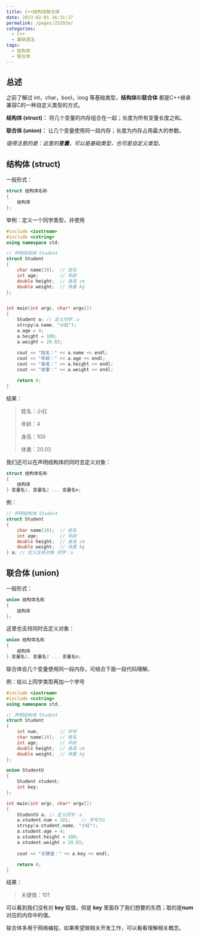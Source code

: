 ```yaml
---
title: C++结构体联合体
date: 2023-02-01 16:31:17
permalink: /pages/25293e/
categories:
  - C++
  - 基础语法
tags:
  - 结构体
  - 联合体
---
```


## 总述

之前了解过 int，char，bool，loog 等基础类型，**结构体**和**联合体** 都是C++继承兼容C的一种自定义类型的方式。

**结构体 (struct)：** 将几个变量的内存组合在一起；长度为所有变量长度之和。

**联合体 (union)：** 让几个变量使用同一段内存；长度为内存占用最大的参数。

*值得注意的是：这里的**变量**，可以是基础类型，也可是自定义类型。*
<!-- more -->
## 结构体 (struct)

一般形式：
```cpp
struct 结构体名称
{
    结构体
};
```

举例：定义一个同学类型，并使用
```cpp
#include <iostream>
#include <cstring>
using namespace std;

// 声明结构体 Student
struct Student
{
	char name[20];	// 姓名
	int age;		// 年龄
	double height;	// 身高 cm
	double weight;	// 体重 kg
};


int main(int argc, char* argv[])
{
	Student a; // 定义同学：a
	strcpy(a.name, "小红");
	a.age = 4;
	a.height = 100;
	a.weight = 20.03;
	
	cout << "姓名：" << a.name << endl;
	cout << "年龄：" << a.age << endl;
	cout << "身高：" << a.height << endl;
	cout << "体重：" << a.weight << endl;

	return 0;
}

```

结果：
> 姓名：小红
> 
> 年龄：4
> 
> 身高：100
> 
> 体重：20.03

我们还可以在声明结构体的同时去定义对象：

```cpp
struct 结构体名称
{
    结构体
} 变量名1, 变量名2 ... 变量名n;
```

例：
```cpp
// 声明结构体 Student
struct Student
{
	char name[20];	// 姓名
	int age;		// 年龄
	double height;	// 身高 cm
	double weight;	// 体重 kg
} a; // 定义全局对象 同学：a

```

## 联合体 (union)

一般形式：
```cpp
union 结构体名称
{
    结构体
};
```
这里也支持同时去定义对象：

```cpp
union 结构体名称
{
    结构体
} 变量名1, 变量名2 ... 变量名n;
```
联合体会几个变量使用同一段内存，可结合下面一段代码理解。

例：给以上同学类型再加一个学号

```cpp
#include <iostream>
#include <cstring>
using namespace std;

// 声明结构体 Student
struct Student
{
	int num;		// 学号
	char name[20];	// 姓名
	int age;		// 年龄
	double height;	// 身高 cm
	double weight;	// 体重 kg
};

union StudentU
{
	Student student;
	int key;
};

int main(int argc, char* argv[])
{
	StudentU a; // 定义同学：a
	a.student.num = 101;	// 学号为1
	strcpy(a.student.name, "小红");
	a.student.age = 4;
	a.student.height = 100;
	a.student.weight = 20.03;
	
	cout << "关键值：" << a.key << endl;

	return 0;
}
```
结果：
>
> 关键值：101
>
可以看到我们没有对 **key** 赋值，但是 **key** 里面存了我们想要的东西；取的是**num**对应的内存中的值。

联合体多用于网络编程，如果希望做相关开发工作，可以看看理解相关概念。